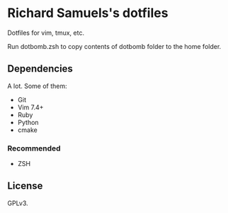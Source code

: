 # Richard Samuels's dotfiles

Dotfiles for vim, tmux, etc.

Run dotbomb.zsh to copy contents of dotbomb folder to the home folder.


## Dependencies

A lot. Some of them:

* Git
* Vim 7.4+
* Ruby
* Python
* cmake

### Recommended

* ZSH


## License

GPLv3.
